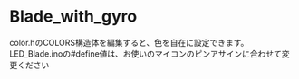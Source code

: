 # Blade_with_gyro

color.hのCOLORS構造体を編集すると、色を自在に設定できます。
LED_Blade.inoの#define値は、お使いのマイコンのピンアサインに合わせて変更ください
